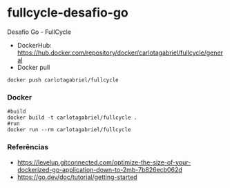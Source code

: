 # fullcycle-desafio-go
Desafio Go - FullCycle

- DockerHub: https://hub.docker.com/repository/docker/carlotagabriel/fullcycle/general
- Docker pull
```
docker push carlotagabriel/fullcycle
```

### Docker
```
#build
docker build -t carlotagabriel/fullcycle .
#run
docker run --rm carlotagabriel/fullcycle
```

### Referências
- https://levelup.gitconnected.com/optimize-the-size-of-your-dockerized-go-application-down-to-2mb-7b826ecb062d
- https://go.dev/doc/tutorial/getting-started
